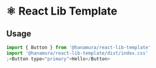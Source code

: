 # ⚛️ React Lib Template

## Usage

```jsx
import { Button } from '@hanamura/react-lib-template'
import '@hanamura/react-lib-template/dist/index.css'
;<Button type="primary">Hello</Button>
```
